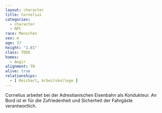 ```yaml
---
layout: character
title: Cornelius
categories:
  - character
  - NPC
race: Menschen
sex: m
age: 37
height: "1,81"
class: TODO
homes:
  - Aegir
alignment: TN
alive: true
relationships:
  - [ Reichart, Arbeitskollege ]
---
```


Cornelius arbeitet bei der Adrestianischen Eisenbahn als Kondukteur. An Bord ist er für die Zufriedenheit und Sicherheit
der Fahrgäste verantwortlich.